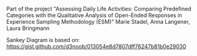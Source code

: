Part of the project "Assessing Daily Life Activities: Comparing Predefined Categories with the Qualitative Analysis of Open-Ended Responses in Experience Sampling Methodology (ESM)" Marie Stadel, Anna Langener, Laura Bringmann

Sankey Diagram is based on: https://gist.github.com/d3noob/013054e8d7807dff76247b81b0e29030
